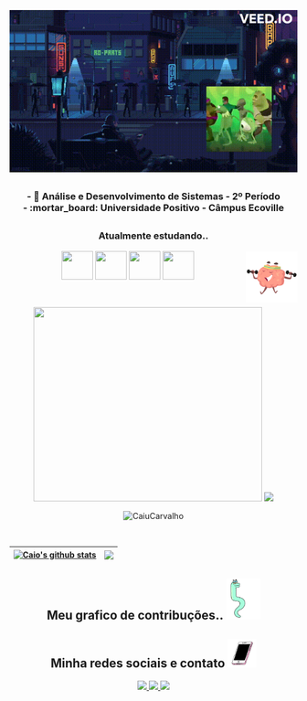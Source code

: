 <!-- fundo gif -->
<p align="center" width=200>
    <img src="https://github.com/CaiuCarvalho/CaiuCarvalho/blob/main/imagens/fundo_pronto_gif.gif" />
</p align="center">

##

<h3 align="center"> 
    - 🌱 Análise e Desenvolvimento de Sistemas - 2º Período<br>
    - :mortar_board: Universidade Positivo - Câmpus Ecoville
</h3>

##

<!-- linguagens -->
<h3 align="center">Atualmente estudando..</h3>
    <img  align="right" src="https://github.com/CaiuCarvalho/CaiuCarvalho/blob/main/imagens/cerebro_malhante_giff.gif" width="90">
<p align="center">    
    <img src="https://cdn.jsdelivr.net/gh/devicons/devicon/icons/html5/html5-plain-wordmark.svg"/ width=55 height=50>
    <img src="https://cdn.jsdelivr.net/gh/devicons/devicon/icons/css3/css3-plain-wordmark.svg" / width=55 height=50>
    <img src="https://cdn.jsdelivr.net/gh/devicons/devicon/icons/javascript/javascript-plain.svg" / width=55 height=50>
    <img src="https://cdn.jsdelivr.net/gh/devicons/devicon/icons/java/java-plain-wordmark.svg" / width=55 height=50>      
</p><br>



<!-- gifs prgramando -->
<p align="center">
    <img src="https://github.com/CaiuCarvalho/README/blob/main/imagens/me.gif" width=400 height=340>
    <img src="https://github.com/CaiuCarvalho/README/blob/main/imagens/new.gif" height=340>
</p>

<!-- contador de commits, views e repositorios-->
<p align="center">
 <img src="https://komarev.com/ghpvc/?username=CaiuCarvalho" alt="CaiuCarvalho" />
</p>
<br/>

| <a href="https://github.com/CaiuCarvalho/github-readme-stats"><img align="center" src="https://github-readme-stats.vercel.app/api?username=CaiuCarvalho&show_icons=true&include_all_commits=true&theme=buefy&hide_border=true" alt="Caio's github stats" /></a> | <a href="https://github.com/CaiuCarvalho/github-readme-stats"><img align="center" src="https://github-readme-stats.vercel.app/api/top-langs/?username=CaiuCarvalho&layout=compact&theme=buefy&hide_border=true" /></a> |
| ------------- | ------------- |
  
##  
  
<!-- snake game eat commits -->  
<h2 align="center">Meu grafico de contribuções.. <img src="https://github.com/CaiuCarvalho/CaiuCarvalho/blob/main/imagens/gif_cobrinha.gif" width="60"></h2>
    

<!-- redes sociais e contatos -->
<div align="center">
    <h2 align="center">Minha redes sociais e contato <img src="https://github.com/CaiuCarvalho/CaiuCarvalho/blob/main/imagens/gif_celular" width=50></h2>
        <a href="https://www.instagram.com/qaio_lu" target="_blank">
            <img src="https://img.shields.io/badge/Instagram-E4405F?style=for-the-badge&logo=instagram&logoColor=white" target="_blank">
        </a>
        <a href="https://www.linkedin.com/in/caiolucarvalho" target="_blank">
            <img src="https://img.shields.io/badge/LinkedIn-0077B5?style=for-the-badge&logo=linkedin&logoColor=white">   
        </a>
        <a href="mailto:caiu.lfc@gmail.com" target="_blank">
            <img src="https://img.shields.io/badge/Gmail-D14836?style=for-the-badge&logo=gmail&logoColor=white" target="_blank"> 
        </a>
</div>
